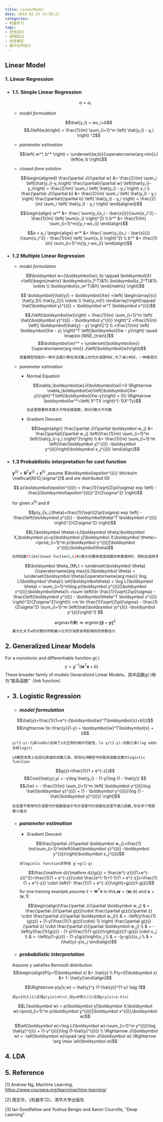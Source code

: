 ```yaml
---
title: LinearModel
date: 2018-02-23 13:50:21
categories:
- 机器学习
tags:
- 线性回归
- 逻辑回归
- 线性模型
- 最大似然估计
---
```


## Linear Model

### 1. Linear Regression

- ### 1.1. Simple Linear Regression

  ```math
    a = a_i
  ```

  - *model formulation*

    $$\hat{y_i} = wx_i+b$$
    $$J\left(w,b\right) = \frac{1}{m} \sum_{i=1}^m \left( \hat{y_i} - y_i  \right) ^2$$

  - *parameter estimation*

    $$\left( w^*, b^* \right) = \underset{(w,b)}{\operatorname{arg min}}J \left(w, b \right)$$

  - *closed-form solution*

    ```math
    \begin{aligned}
    \frac{\partial J}{\partial w}
    &= \frac{2}{m} \sum_i \left(\hat{y_i}-y_i\right)
          \frac{\partial}{\partial w} \left(\hat{y_i}-y_i\right)
    = \frac{2}{m} \sum_i \left( \hat{y_i} - y_i \right) x_i \\
    \frac{\partial J}{\partial b}
    &= \frac{2}{m} \sum_i \left( \hat{y_i} - y_i \right)
          \frac{\partial}{\partial b} \left( \hat{y_i} - y_i \right)
    = \frac{2}{m} \sum_i \left( \hat{y_i} - y_i \right)
    \end{aligned}
    ```

    $$\begin{align}
    w^* &= \frac{ \sum{y_i(x_i - \bar{x})}}{\sum{x_i^2}  - \frac{1}{m} \left( \sum{x_i} \right)^2} \\
        b^* &= \frac{1}{m} \sum_{i=1}^m{(y_i-wx_i)}
    \end{align}$$

    ```math
    a = a_i
    \begin{align}
    w^* &= \frac{ \sum{y_i(x_i - \bar{x})}}{\sum{x_i^2}  - \frac{1}{m} \left( \sum{x_i} \right)^2} \\
        b^* &= \frac{1}{m} \sum_{i=1}^m{(y_i-wx_i)}
    \end{align}
    ```

- ### 1.2 Multiple Linear Regression

  - *model formulation*

    $$\boldsymbol w=(\boldsymbol{w}; b) \qquad
    \boldsymbol{X}
    =\left(\begin{matrix}
    \boldsymbol{x_1^T}&1\\
    \boldsymbol{x_2^T}&1\\
    \vdots \\
    \boldsymbol{x_m^T}&1\\
    \end{matrix} \right)$$

    $$ \boldsymbol{\hat{y}} = \boldsymbol{Xw}
    =\left(
    \begin{array}{c}
    \hat{y_1}\\
    \hat{y_2}\\
    \vdots \\
    \hat{y_m}\\
    \end{array}\right)\qquad
    \hat{\boldsymbol y}^{(i)} = \boldsymbol w^T \boldsymbol x^{(i)}$$

    $$J\left(\boldsymbol{w}\right)  = \frac{1}{m} \sum_{i=1}^m
    \left( \hat{\boldsymbol y}^{(i)} - \boldsymbol y^{(i)} \right)^2
    =\frac{1}{m} \left\| \boldsymbol{\hat{y} - y} \right\|^2 \\
    =\frac{1}{m} \left( \boldsymbol{Xw - y} \right)^T \left(\boldsymbol{Xw - y}\right)
    \quad \mapsto [MSE_{train}]$$
    $$\boldsymbol{w}^* = \underset{\boldsymbol{w}}{\operatorname{arg min}}
    J\left(\boldsymbol{w}\right)$$

    ```bash
    度量模型性能的一种方法是计算在测试集上的均方误差MSE,为了减小MSE，一种直观方式是最小化训练集上的均方误差
    ```

  - *parameter estimation*

    - Normal Equation

        $$\nabla_\boldsymbol{w}J(\boldsymbol{w})=0 \Rightarrow
        \nabla_\boldsymbol{w}\left(\boldsymbol{Xw-y}\right)^T\left(\boldsymbol{Xw-y}\right) = 0\\
        \Rightarrow \boldsymbol{w^*=\left( X^TX \right)^{-1}X^Ty}$$

        ```bash
        在这里需要样本数大于特征维度数，即X行数大于列数
        ```

    - Gradient Descent

        $$\begin{align}
        \frac{\partial J}{\partial \boldsymbol w_j}
        &= \frac{\partial}{\partial w_j} \left(\frac{1}{m} \sum_{i=1}^m \left(\hat{y_i}-y_i \right)^2\right) \\
        &= \frac{1}{m} \sum_{i=1}^m \left(\hat{\boldsymbol y}^{(i)} -\boldsymbol y^{(i)}\right)\boldsymbol x_j^{(i)}
        \end{align}$$

- ### 1.3 Probabilistic interpretation for cost function

    $\boldsymbol y^{(i)} = \boldsymbol\theta^T \boldsymbol x^{(i)} + \boldsymbol\epsilon^{(i)}$ ,assume $\boldsymbol\epsilon^{(i)} \thicksim  \mathcal{N}(0,\sigma^2)$ and are distributed IID

    $$ p(\boldsymbol\epsilon^{(i)}) = \frac{1}{\sqrt{2\pi}\sigma} exp \left( -\frac{(\boldsymbol\epsilon^{(i)})^2}{2\sigma^2} \right)$$

    for given $x^{(i)}$ and $\theta$

    $$p(y_i|x_i;\theta)=\frac{1}{\sqrt{2\pi}\sigma}
    exp \left( -\frac{\left(\boldsymbol y^{(i)} - \boldsymbol\theta^T \boldsymbol x^{(i)} \right)^2}{2\sigma^2} \right)$$

    $$L(\boldsymbol \theta)=L(\boldsymbol \theta;\boldsymbol X,\boldsymbol y)=p(\boldsymbol y|\boldsymbol X;\boldsymbol \theta)=
    =\prod_{i=1}^m p(\boldsymbol y^{(i)}|\boldsymbol x^{(i)};\boldsymbol\theta)$$

    ```bash
    似然函数(likelihood fuction),L(θ)表示在概率密度函数的参数是θ时，得到这组样本的概率
    ```

    $$\boldsymbol \theta_{ML} = \underset{\boldsymbol \theta}{\operatorname{arg max}}L(\boldsymbol \theta) = \underset{\boldsymbol \theta}{\operatorname{arg max}} \log L(\boldsymbol \theta)\\
    \ell(\boldsymbol\theta) = \log L(\boldsymbol \theta) = \sum_{i=1}^m\log p(\boldsymbol y^{(i)}|\boldsymbol x^{(i)};\boldsymbol\theta)\\ =\sum \left(\ln \frac{1}{\sqrt{2\pi}\sigma} - \frac{\left(\boldsymbol y^{(i)} - \boldsymbol\theta^T \boldsymbol x^{(i)} \right)^2}{2\sigma^2}\right)\\
    =m \ln \frac{1}{\sqrt{2\pi}\sigma} - \frac{1}{2\sigma^2} \sum_{i=1}^m \left(\hat{\boldsymbol y}^{(i)} -\boldsymbol y^{(i)}\right)^2
    $$

    $$\operatorname{arg max}\ell(\boldsymbol \theta) \Rightarrow \operatorname{arg min}\left\| \boldsymbol{\hat{y} - y} \right\|^2$$

    ```bash
    最大化关于w的对数似然和最小化均方误差会得到相同的参数估计
    ```

## 2. Generalized Linear Models

For a monotonic and differentiable function $g(\cdot)$
$$y=g^{-1}(\boldsymbol w^T \boldsymbol x+b)$$
These broader family of models Generalized Linear Models，其中函数$g(\cdot)$称为”联系函数”（link function）

+ ## 3. Logistic Regression

    - ### *model formulation*

    $$\hat{y}=\frac{1}{1+e^{-(\boldsymbol{w}^T\boldsymbol{x}+b)}}$$
    $$\rightarrow \ln \frac{y}{1-y} = \boldsymbol{w}^T\boldsymbol{x} + b$$

    ```
    y/(1-y):几率(odds)反映了x为正例的相对可能性，ln y/(1-y):对数几率(log odds亦称logit)
    ```
    ```
    LR模型本质上在回归真值的对数几率，即将GLM模型中的联系函数设置为logistic function
    ```

    $$g(z)=\frac{1}{1 + e^{-z}}$$
    $$Cost(\hat{y},y) = -y\log \hat{y_i} - (1-y)\log (1 - \hat{y}) $$
    $$J(w) = - \frac{1}{m} \sum_{i=1}^m \left[ \boldsymbol y^{(i)}\log \hat{\boldsymbol y}^{(i)} + (1 - \boldsymbol y^{(i)})\log (1 - \hat{\boldsymbol y}^{(i)}) \right]$$
    
    ```
    在这里不使用均方误差代价函数是由于均方误差代价函数在这里不是凸函数,存在多个局部极小值点
    ```

    - ### *parameter estimation*
        
        * Gradient Descent

        $$\frac{\partial J}{\partial \boldsymbol w_j}=\frac{1}{m}\sum_{i=1}^m\left(\hat{\boldsymbol y}^{(i)} -\boldsymbol y^{(i)}\right)\boldsymbol x_j^{(i)}$$
        ```
        对logistic function求导得 g'=g(1-g)
        ```
        $$\frac{\mathrm d}{\mathrm dz}g(z) = \frac{e^{-z}}{(1+e^{-z})^2}=\frac{1}{1 + e^{-z}}\cdot \frac{e^{-1}+1-1}{1 + e^{-z}}=\frac{1}{1 + e^{-z}} \cdot \left(1- \frac{1}{1 + e^{-z}}\right)=g(z)(1-g(z))$$
        for one training example,assume $z=\boldsymbol{w}^T\boldsymbol{x}$ in this,$\boldsymbol w=(\boldsymbol w;b)\ and\ \boldsymbol x=(\boldsymbol x;1)$

        $$\begin{align}\frac{\partial J}{\partial \boldsymbol w_j}
        & = \frac{\partial J}{\partial g(z)}\cdot \frac{\partial g(z)}{\partial z} \cdot  \frac{\partial z}{\partial \boldsymbol w_j}\\
        & = -\left(y\frac{1}{g(z)} + (1-y)\frac{1}{1-g(z)}\cdot(-1) \right) \frac{\partial      g(z)}{\partial z} \cdot \frac{\partial z}{\partial \boldsymbol w_j} \\
        & = -\left(y\frac{1}{g(z)} - (1-y)\frac{1}{1-g(z)}\right)g(z)(1-g(z)) \cdot x_j \\
        & = -\left(y(1-g(z)) - (1-y)g(z)\right)x_j \\
        & = -(y-g(z))x_j \\
        & = (\hat{y}-y)x_j \end{align}$$

    - ### *probabilistic interpretation*
    Assume y satisfies Bernoulli distribution
    $$\begin{align}P(y=1|\boldsymbol x) &= \hat{y} \\
    P(y=0|\boldsymbol x) &= 1- \hat{y}\end{align}$$

    $$\Rightarrow p(y|x;w) = \hat{y}^y (1-\hat{y})^{1-y} \tag 1$$

    ```
    将y=1代入(1)式得p(y|x)=h(x),将y=0带入(1)式得p(y|x)=1-h(x)
    ```

    $$L(\boldsymbol w) = p(\boldsymbol y|\boldsymbol X;\boldsymbol w)=\prod_{i=1}^m p(\boldsymbol y^{(i)}|\boldsymbol x^{(i)};\boldsymbol w)$$

    $$\ell(\boldsymbol w)=\log L(\boldsymbol w)=\sum_{i=1}^m y^{(i)}\log \hat{y}^{(i)} + (1-y^{(i)})\log (1-\hat{y}^{(i)}) \\ \Rightarrow J(\boldsymbol w) = -\ell(\boldsymbol w)\quad \arg \min J(\boldsymbol w) \Rightarrow \arg \max \ell(\boldsymbol w)$$

## 4. LDA

## 5. Reference

[1] Andrew Ng, Machine Learning, https://www.coursera.org/learn/machine-learning/

[2] 周志华，《机器学习》，清华大学出版社

[3] Ian Goodfellow and Yoshua Bengio and Aaron Courville, "Deep Learning"

